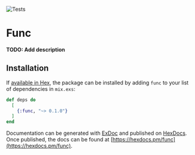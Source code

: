 ![Tests](https://github.com/moritzploss/func/workflows/Tests/badge.svg)

# Func

**TODO: Add description**

## Installation

If [available in Hex](https://hex.pm/docs/publish), the package can be installed
by adding `func` to your list of dependencies in `mix.exs`:

```elixir
def deps do
  [
    {:func, "~> 0.1.0"}
  ]
end
```

Documentation can be generated with [ExDoc](https://github.com/elixir-lang/ex_doc)
and published on [HexDocs](https://hexdocs.pm). Once published, the docs can
be found at [https://hexdocs.pm/func](https://hexdocs.pm/func).

